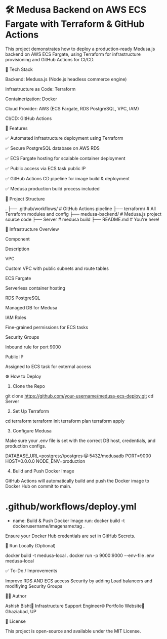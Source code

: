 # 🛠️ Medusa Backend on AWS ECS Fargate with Terraform & GitHub Actions

This project demonstrates how to deploy a production-ready Medusa.js backend on AWS ECS Fargate, using Terraform for infrastructure provisioning and GitHub Actions for CI/CD.

📆 Tech Stack

Backend: Medusa.js (Node.js headless commerce engine)

Infrastructure as Code: Terraform

Containerization: Docker

Cloud Provider: AWS (ECS Fargate, RDS PostgreSQL, VPC, IAM)

CI/CD: GitHub Actions

🚀 Features

✅ Automated infrastructure deployment using Terraform

✅ Secure PostgreSQL database on AWS RDS

✅ ECS Fargate hosting for scalable container deployment

✅ Public access via ECS task public IP

✅ GitHub Actions CD pipeline for image build & deployment

✅ Medusa production build process included

📁 Project Structure

.
├── .github/workflows/     # GitHub Actions pipeline
├── terraform/             # All Terraform modules and config
├── medusa-backend/        # Medusa.js project source code
├── Server                 # medusa build
├── README.md              # You're here!

🧱 Infrastructure Overview

Component

Description

VPC

Custom VPC with public subnets and route tables

ECS Fargate

Serverless container hosting

RDS PostgreSQL

Managed DB for Medusa

IAM Roles

Fine-grained permissions for ECS tasks

Security Groups

Inbound rule for port 9000

Public IP

Assigned to ECS task for external access

⚙️ How to Deploy

1. Clone the Repo

git clone https://github.com/your-username/medusa-ecs-deploy.git
cd Server

2. Set Up Terraform

cd terraform
terraform init
terraform plan
terraform apply

3. Configure Medusa

Make sure your .env file is set with the correct DB host, credentials, and production configs.

DATABASE_URL=postgres://postgres:<password>@<rds-endpoint>:5432/medusadb
PORT=9000
HOST=0.0.0.0
NODE_ENV=production

4. Build and Push Docker Image

GitHub Actions will automatically build and push the Docker image to Docker Hub on commit to main.

# .github/workflows/deploy.yml
- name: Build & Push Docker Image
  run: docker build -t dockerusername/imagename:tag .

Ensure your Docker Hub credentials are set in GitHub Secrets.

🐳 Run Locally (Optional)

docker build -t medusa-local .
docker run -p 9000:9000 --env-file .env medusa-local

✅ To-Do / Improvements

Improve RDS AND ECS access Security by adding Load balancers and modifiying Security Groups


👨‍💼 Author

Ashish Bisht💼 Infrastructure Support Engineer🌐 Portfolio Website📍 Ghaziabad, UP

📝 License

This project is open-source and available under the MIT License.

